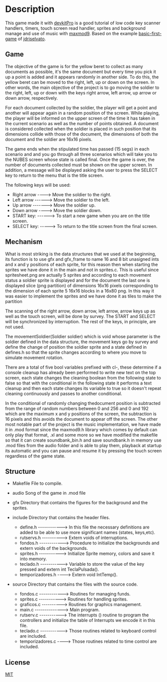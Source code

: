# Description

 This game made it with [devkitPro](https://devkitpro.org/wiki/Getting_Started) is a good tutorial of low code key scanner handlers, 
 timers, touch screen read handler, sprites and background manage
 and use of music with [maxmod9](https://maxmod.devkitpro.org/). Based on the example [basic-first-game](https://github.com/jdriselvato/NDS-Development/tree/master/examples/Graphics/basic-first-game)
 of [jdriselvato](https://github.com/jdriselvato).
 

## Game 

The objective of the game is for the yellow beret to collect as many documents as possible,
it's the same document but every time you pick it up a point is added and it appears randomly
in another side. To do this, the yellow beret can be moved to the right, left, up
or down on the screen. In other words, the main objective of the project is to go
moving the soldier to the right, left, up or down with the keys
right arrow, left arrow, up arrow or down arrow, respectively.

For each document collected by the soldier, the player will get a point and another will appear
again in a random position of the screen.
While playing, the player will be informed on the upper screen of the time it has taken
in the current scenario as well as the number of points obtained. A document is considered collected
when the soldier is placed in such position that its dimensions collide with those of the
document, the dimensions of both the document and the soldier are 16x16 pixels.

The game ends when the stipulated time has passed (15 segs) in each scenario and and you go through 
all three scenarios which will take you to the NUBES screen whose state is called final.
Once the game is over, the number of documents collected must be shown on the upper screen. 
In addition, a message will be displayed asking the user to press the
SELECT key to return to the menu that is the title screen.

The following keys will be used:

 - Right arrow ----> Move the soldier to the right.
 - Left arrow ------> Move the soldier to the left.
 - Up arrow -------> Move the soldier up.
 - Down arrow ----> Move the soldier down.
 - START key: ------> To start a new game when you are on the title screen.
 - SELECT key: -----> To return to the title screen from the final screen.

## Mechanism

What is most striking is the data structures that we used at the beginning,
its function is to use gfx and gfx_frame to name 16 and 8 bit unasigned ints and
x and y positions of each sprite, for this reason then when starting the sprites we have done it in the
main and not in sprites.c. This is useful since spritesheet.png are actually 5 sprites and according to each
movement status a soldier sprite is displayed and for the document the last one is displayed
slice (png partition) of dimensions 16x16 pixels corresponding to the dimension of each
sprite 5 16x16 blocks in a 16x80 png. In this way it was easier to implement the
sprites and we have done it as tiles to make the partition

The scanning of the right arrow, down arrow, left arrow, arrow keys
up as well as the touch screen, will be done by survey. The START and
SELECT will be synchronized by interruption. The rest of the keys, in principle, are not used.

The movementSoldier(Soldier  soldier) which is void whose parameter is the soldier defined in the
data structure, the movement keys go by survey and define the change of position
the soldier sprite and a state defined in defines.h so that the sprite changes according to
where you move to simulate movement rotation. 

There are a total of five bool variables prefixed with cl-, these determine if a console cleanup has already been performed
to write new text on the top screen, each state changes the cleaning boolean
from the following state to false so that with the conditional in the following state it performs a
text cleanup and then each state changes its variable to true so it doesn't repeat cleaning
continuously and passes to another conditional. 

In the conditional of randomly changing thedocument position is subtracted from the range of random numbers between 0 and 256 and 0
and 192 which are the maximum x and y positions of the screen, the subtraction is 16 pixels and this avoids
the document to appear off the screen. The other most notable part of the project is the
music implementation, we have made it in .mod format since the maxmod9.h library
which comes by default can only play that format, .xl and some more so we have
modified the makefile so that it can create soundbank_bin.h and save soundbank.h in
memory use .mod files from the audio folder and is able to play them, playback at startup
its automatic and you can pause and resume it by pressing the touch screen regardless of the
game state.

## Structure
- Makefile	File to compile.
- audio		Song of the game in .mod file
- gfx		Directory that contains the figures for the background and the sprites.
- include 	Directory that contains the header files.

	- define.h ------------> In this file the necessary definitions are added to be able to use more significant names 					     	(states, keys,etc).	
	- rutservs.h ----------> Extern voids of interruptions.
	- fondos.h ------------> Procedure to initialize the backgrounds and extern voids of the backgrounds.
	- sprites.h -----------> Initialize Sprite memory, colors and save it into memory.
	- teclado.h -----------> Variable to store the value of the key pressed and extern int TeclaPulsada().
	- temporizadores.h ----> Extern void IntTemp().

- source 	Directory that contains the files with the source code.

	- fondos.c ------------> Routines for managing funds.
	- sprites.c -----------> Routines for handling sprites.
	- graficos.c ----------> Routines for graphics management.
	- main.c --------------> Main program.
	- rutserv.c -----------> The interrupts () routine to program the controllers and initialize the table of Interrupts we 					 encode it in this file.
	- teclado.c -----------> Those routines related to keyboard control are included.
	- temporizadores.c ----> Those routines related to time control are included.

## License
[MIT](https://choosealicense.com/licenses/mit/)
